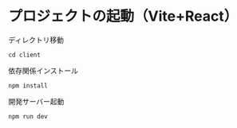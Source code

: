 # プロジェクトの起動（Vite+React）

ディレクトリ移動

```
cd client
```

依存関係インストール

```
npm install
```

開発サーバー起動

```
npm run dev
```
